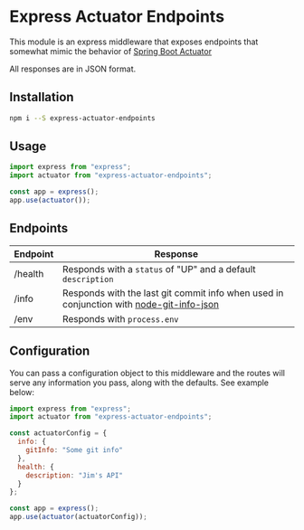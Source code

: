 # Express Actuator Endpoints

This module is an express middleware that exposes endpoints that somewhat mimic the behavior of [Spring Boot Actuator](https://github.com/spring-projects/spring-boot/tree/master/spring-boot-project/spring-boot-actuator)

All responses are in JSON format.

## Installation

```sh
npm i --S express-actuator-endpoints
```

## Usage

```js
import express from "express";
import actuator from "express-actuator-endpoints";

const app = express();
app.use(actuator());
```

## Endpoints

| Endpoint | Response                                                                                                                                    |
| -------- | ------------------------------------------------------------------------------------------------------------------------------------------- |
| /health  | Responds with a `status` of "UP" and a default `description`                                                                                |
| /info    | Responds with the last git commit info when used in conjunction with [node-git-info-json](https://www.npmjs.com/package/node-git-info-json) |
| /env     | Responds with `process.env`                                                                                                                 |

## Configuration

You can pass a configuration object to this middleware and the routes will serve any information you pass, along with the defaults. See example below:

```js
import express from "express";
import actuator from "express-actuator-endpoints";

const actuatorConfig = {
  info: {
    gitInfo: "Some git info"
  },
  health: {
    description: "Jim's API"
  }
};

const app = express();
app.use(actuator(actuatorConfig));
```
